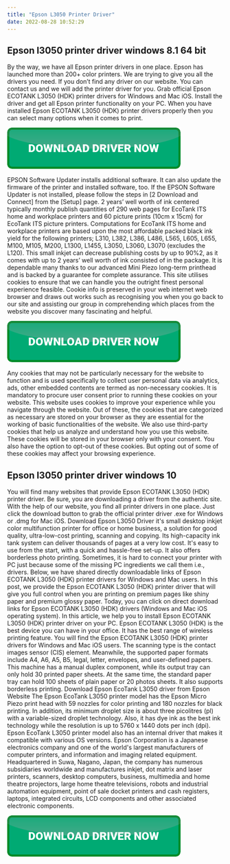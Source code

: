```yaml
---
title: "Epson L3050 Printer Driver"
date: 2022-08-28 10:52:29
---
```


## Epson l3050 printer driver windows 8.1 64 bit

By the way, we have all Epson printer drivers in one place. Epson has launched more than 200+ color printers. We are trying to give you all the drivers you need. If you don’t find any driver on our website. You can contact us and we will add the printer driver for you. Grab official Epson ECOTANK L3050 (HDK) printer drivers for Windows and Mac iOS. Install the driver and get all Epson printer functionality on your PC. When you have installed Epson ECOTANK L3050 (HDK) printer drivers properly then you can select many options when it comes to print.

[![button](https://github.com/driverbay/driverbay.github.io/blob/main/dlbutton.png?raw=true)](https://printerpatch.com/download-printer-driver)


EPSON Software Updater installs additional software. It can also update the firmware of the printer and installed software, too. If the EPSON Software Updater is not installed, please follow the steps in [2 Download and Connect] from the [Setup] page.
2 years’ well worth of ink centered typically monthly publish quantities of 290 web pages for EcoTank ITS home and workplace printers and 60 picture prints (10cm x 15cm) for EcoTank ITS picture printers. Computations for EcoTank ITS home and workplace printers are based upon the most affordable packed black ink yield for the following printers; L310, L382, L386, L486, L565, L605, L655, M100, M105, M200, L1300, L1455, L3050, L3060, L3070 (excludes the L120).
This small inkjet can decrease publishing costs by up to 90%2, as it comes with up to 2 years’ well worth of ink consisted of in the package. It is dependable many thanks to our advanced Mini Piezo long-term printhead and is backed by a guarantee for complete assurance.
This site utilises cookies to ensure that we can handle you the outright finest personal experience feasible. Cookie info is preserved in your web internet web browser and draws out works such as recognising you when you go back to our site and assisting our group in comprehending which places from the website you discover many fascinating and helpful.

[![button](https://github.com/driverbay/driverbay.github.io/blob/main/dlbutton.png?raw=true)](https://printerpatch.com/download-printer-driver)


Any cookies that may not be particularly necessary for the website to function and is used specifically to collect user personal data via analytics, ads, other embedded contents are termed as non-necessary cookies. It is mandatory to procure user consent prior to running these cookies on your website.
This website uses cookies to improve your experience while you navigate through the website. Out of these, the cookies that are categorized as necessary are stored on your browser as they are essential for the working of basic functionalities of the website. We also use third-party cookies that help us analyze and understand how you use this website. These cookies will be stored in your browser only with your consent. You also have the option to opt-out of these cookies. But opting out of some of these cookies may affect your browsing experience.

## Epson l3050 printer driver windows 10

You will find many websites that provide Epson ECOTANK L3050 (HDK) printer driver. Be sure, you are downloading a driver from the authentic site. With the help of our website, you find all printer drivers in one place. Just click the download button to grab the official printer driver .exe for Windows or .dmg for Mac iOS.
Download Epson L3050 Driver it's small desktop inkjet color multifunction printer for office or home business, a solution for good quality, ultra-low-cost printing, scanning and copying. Its high-capacity ink tank system can deliver thousands of pages at a very low cost. It's easy to use from the start, with a quick and hassle-free set-up. It also offers borderless photo printing.
Sometimes, it is hard to connect your printer with PC just because some of the missing PC ingredients we call them i.e., drivers. Below, we have shared directly downloadable links of Epson ECOTANK L3050 (HDK) printer drivers for Windows and Mac users.
In this post, we provide the Epson ECOTANK L3050 (HDK) printer driver that will give you full control when you are printing on premium pages like shiny paper and premium glossy paper. Today, you can click on direct download links for Epson ECOTANK L3050 (HDK) drivers (Windows and Mac iOS operating system).
In this article, we help you to install Epson ECOTANK L3050 (HDK) printer driver on your PC. Epson ECOTANK L3050 (HDK) is the best device you can have in your office. It has the best range of wireless printing feature. You will find the Epson ECOTANK L3050 (HDK) printer drivers for Windows and Mac iOS users.
The scanning type is the contact images sensor (CIS) element. Meanwhile, the supported paper formats include A4, A6, A5, B5, legal, letter, envelopes, and user-defined papers. This machine has a manual duplex component, while its output tray can only hold 30 printed paper sheets. At the same time, the standard paper tray can hold 100 sheets of plain paper or 20 photos sheets. It also supports borderless printing. Download Epson EcoTank L3050 driver from Epson Website
The Epson EcoTank L3050 printer model has the Epson Micro Piezo print head with 59 nozzles for color printing and 180 nozzles for black printing. In addition, its minimum droplet size is about three picolitres (pl) with a variable-sized droplet technology. Also, it has dye ink as the best ink technology while the resolution is up to 5760 x 1440 dots per inch (dpi). Epson EcoTank L3050 printer model also has an internal driver that makes it compatible with various OS versions.
Epson Corporation is a Japanese electronics company and one of the world's largest manufacturers of computer printers, and information and imaging related equipment. Headquartered in Suwa, Nagano, Japan, the company has numerous subsidiaries worldwide and manufactures inkjet, dot matrix and laser printers, scanners, desktop computers, business, multimedia and home theatre projectors, large home theatre televisions, robots and industrial automation equipment, point of sale docket printers and cash registers, laptops, integrated circuits, LCD components and other associated electronic components.


[![button](https://github.com/driverbay/driverbay.github.io/blob/main/dlbutton.png?raw=true)](https://printerpatch.com/download-printer-driver)